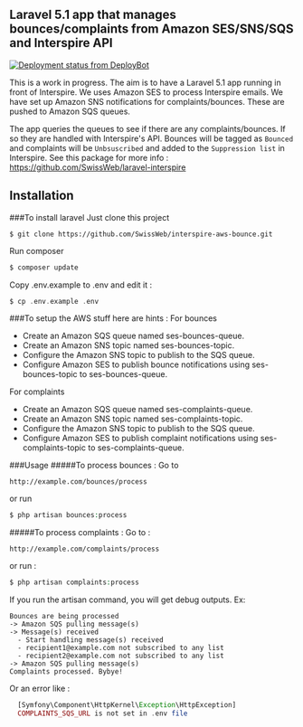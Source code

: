 ## Laravel 5.1 app that manages bounces/complaints from Amazon SES/SNS/SQS and Interspire API

[![Deployment status from DeployBot](https://sws.deploybot.com/badge/02267417959608/39353.svg)](http://deploybot.com)

This is a work in progress. The aim is to have a Laravel 5.1 app running in front of Interspire.
We uses Amazon SES to process Interspire emails. We have set up Amazon SNS notifications for complaints/bounces. These are pushed to Amazon SQS queues. 

The app queries the queues to see if there are any complaints/bounces. If so they are handled with Interspire's API. Bounces will be tagged as `Bounced` and complaints will be `Unbsuscribed` and added to the `Suppression list` in Interspire. See this package for more info : https://github.com/SwissWeb/laravel-interspire

## Installation
###To install laravel
Just clone this project
```
$ git clone https://github.com/SwissWeb/interspire-aws-bounce.git
```

Run composer
```php
$ composer update
```

Copy .env.example to .env and edit it :
```php
$ cp .env.example .env
```

###To setup the AWS stuff here are hints :
For bounces
* Create an Amazon SQS queue named ses-bounces-queue.
* Create an Amazon SNS topic named ses-bounces-topic.
* Configure the Amazon SNS topic to publish to the SQS queue.
* Configure Amazon SES to publish bounce notifications using ses-bounces-topic to ses-bounces-queue.

For complaints
* Create an Amazon SQS queue named ses-complaints-queue.
* Create an Amazon SNS topic named ses-complaints-topic.
* Configure the Amazon SNS topic to publish to the SQS queue.
* Configure Amazon SES to publish complaint notifications using ses-complaints-topic to ses-complaints-queue.

###Usage
#####To process bounces :
Go to 
```http
http://example.com/bounces/process
```
or run
```php
$ php artisan bounces:process
```

#####To process complaints :
Go to :
```
http://example.com/complaints/process
```
or run :
```php
$ php artisan complaints:process
```

If you run the artisan command, you will get debug outputs. Ex:
```
Bounces are being processed
-> Amazon SQS pulling message(s)
-> Message(s) received
  - Start handling message(s) received
  - recipient1@example.com not subscribed to any list
  - recipient2@example.com not subscribed to any list
-> Amazon SQS pulling message(s)
Complaints processed. Bybye!
```

Or an error like :
```php
  [Symfony\Component\HttpKernel\Exception\HttpException]
  COMPLAINTS_SQS_URL is not set in .env file
```
